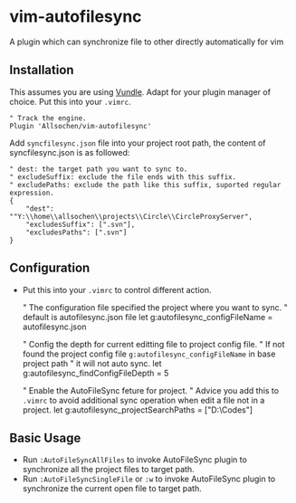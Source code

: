 vim-autofilesync
================

A plugin which can synchronize file to other directly automatically for vim

## Installation
This assumes you are using [Vundle](https://github.com/gmarik/Vundle.vim). Adapt
for your plugin manager of choice. Put this into your `.vimrc`.

    " Track the engine.
    Plugin 'Allsochen/vim-autofilesync'
Add `syncfilesync.json` file into your project root path, the content of syncfilesync.json is as followed:

    " dest: the target path you want to sync to.
    " excludeSuffix: exclude the file ends with this suffix.
    " excludePaths: exclude the path like this suffix, suported regular expression.
    {
        "dest": ""Y:\\home\\allsochen\\projects\\Circle\\CircleProxyServer",
        "excludesSuffix": [".svn"],
        "excludesPaths": [".svn"]
    }

## Configuration
* Put this into your `.vimrc` to control different action.

    " The configuration file specified the project where you want to sync.
    " default is autofilesync.json file
    let g:autofilesync_configFileName = autofilesync.json
    
    " Config the depth for current editting file to project config file.
    " If not found the project config file `g:autofilesync_configFileName` in base project path
    " it will not auto sync.
    let g:autofilesync_findConfigFileDepth = 5
    
    " Enable the AutoFileSync feture for project.
    " Advice you add this to `.vimrc` to avoid additional sync operation when edit a file not in a project.
    let g:autofilesync_projectSearchPaths = ["D:\\Codes"]

## Basic Usage
* Run `:AutoFileSyncAllFiles` to invoke AutoFileSync plugin to synchronize all the project files to target path.
* Run `:AutoFileSyncSingleFile` or `:w` to invoke AutoFileSync plugin to synchronize the current open file to target path.

